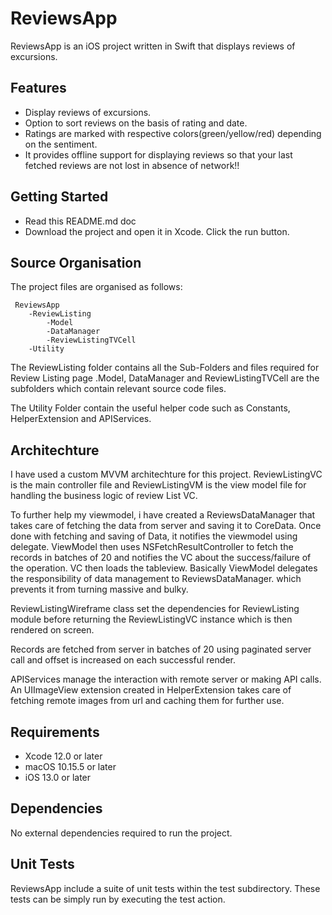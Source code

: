 # ReviewsApp

ReviewsApp is an iOS project written in Swift that displays reviews of excursions.



## Features

- Display reviews of excursions.
- Option to sort reviews on the basis of rating and date.
- Ratings are marked with respective colors(green/yellow/red) depending on the sentiment.
- It provides offline support for displaying reviews so that your last fetched reviews are not lost in absence of network!!



## Getting Started

- Read this README.md doc
- Download the project and open it in Xcode. Click the run button.



## Source Organisation

The project files are organised as follows:

     ReviewsApp
        -ReviewListing
            -Model
            -DataManager
            -ReviewListingTVCell
        -Utility

The ReviewListing folder contains all the Sub-Folders and files required for Review Listing page .Model, DataManager and ReviewListingTVCell are the subfolders which contain relevant source code files.

The Utility Folder contain the useful helper code such as Constants, HelperExtension and APIServices.




## Architechture

I have used a custom MVVM architechture for this project. ReviewListingVC is the main controller file and ReviewListingVM is the view model file for handling the business logic of review List VC. 

To further help my viewmodel, i have created a ReviewsDataManager that takes care of fetching the data from server and saving it to CoreData. Once done with fetching and saving of Data, it notifies the viewmodel using delegate. ViewModel then uses NSFetchResultController to fetch the records in batches of 20 and notifies the VC about the success/failure of the operation. VC then loads the tableview. 
Basically ViewModel delegates the responsibility of data management to ReviewsDataManager. which prevents it from turning massive and bulky.

ReviewListingWireframe class set the dependencies for ReviewListing module before returning the ReviewListingVC instance which is then rendered on screen.

Records are fetched from server in batches of 20 using paginated server call and offset is increased on each successful render. 

APIServices manage the interaction with remote server or making API calls. An UIImageView extension created in HelperExtension takes care of fetching remote images from url and caching them for further use.




## Requirements

- Xcode 12.0 or later
- macOS 10.15.5 or later
- iOS 13.0 or later



## Dependencies

No external dependencies required to run the project.



## Unit Tests

ReviewsApp include a suite of unit tests within the test subdirectory. These tests can be simply run by executing the test action.
